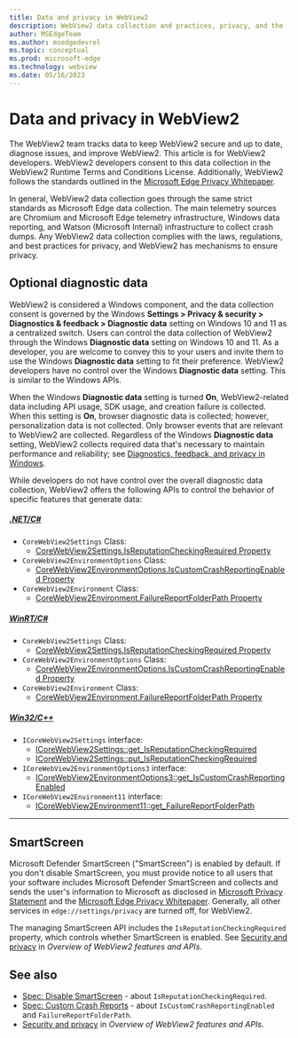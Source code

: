 ```yaml
---
title: Data and privacy in WebView2
description: WebView2 data collection and practices, privacy, and the 'Diagnostic data' setting.
author: MSEdgeTeam
ms.author: msedgedevrel
ms.topic: conceptual
ms.prod: microsoft-edge
ms.technology: webview
ms.date: 05/16/2023
---
```

# Data and privacy in WebView2

The WebView2 team tracks data to keep WebView2 secure and up to date, diagnose issues, and improve WebView2. This article is for WebView2 developers.
WebView2 developers consent to this data collection in the WebView2 Runtime Terms and Conditions License. Additionally, WebView2 follows the standards outlined in the [Microsoft Edge Privacy Whitepaper](../../privacy-whitepaper/index.md).

In general, WebView2 data collection goes through the same strict standards as Microsoft Edge data collection. The main telemetry sources are Chromium and Microsoft Edge telemetry infrastructure, Windows data reporting, and Watson (Microsoft Internal) infrastructure to collect crash dumps.
Any WebView2 data collection complies with the laws, regulations, and best practices for privacy, and WebView2 has mechanisms to ensure privacy.


<!-- ====================================================================== -->
## Optional diagnostic data

WebView2 is considered a Windows component, and the data collection consent is governed by the Windows **Settings > Privacy & security > Diagnostics & feedback > Diagnostic data** setting on Windows 10 and 11 as a centralized switch.
Users can control the data collection of WebView2 through the Windows **Diagnostic data** setting on Windows 10 and 11. As a developer, you are welcome to convey this to your users and invite them to use the Windows **Diagnostic data** setting to fit their preference.
WebView2 developers have no control over the Windows **Diagnostic data** setting. This is similar to the Windows APIs.

When the Windows **Diagnostic data** setting is turned **On**, WebView2-related data including API usage, SDK usage, and creation failure is collected. When this setting is **On**, browser diagnostic data is collected; however, personalization data is not collected. Only browser events that are relevant to WebView2 are collected. Regardless of the Windows **Diagnostic data** setting, WebView2 collects required data that's necessary to maintain performance and reliability; see [Diagnostics, feedback, and privacy in Windows](https://support.microsoft.com/en-us/windows/diagnostics-feedback-and-privacy-in-windows-28808a2b-a31b-dd73-dcd3-4559a5199319).

While developers do not have control over the overall diagnostic data collection, WebView2 offers the following APIs to control the behavior of specific features that generate data:

##### [.NET/C#](#tab/dotnetcsharp)

* `CoreWebView2Settings` Class:
   * [CoreWebView2Settings.IsReputationCheckingRequired Property](/dotnet/api/microsoft.web.webview2.core.corewebview2settings.isreputationcheckingrequired)
* `CoreWebView2EnvironmentOptions` Class:
   * [CoreWebView2EnvironmentOptions.IsCustomCrashReportingEnabled Property](/dotnet/api/microsoft.web.webview2.core.corewebview2environmentoptions.iscustomcrashreportingenabled)
* `CoreWebView2Environment` Class:
   * [CoreWebView2Environment.FailureReportFolderPath Property](/dotnet/api/microsoft.web.webview2.core.corewebview2environment.failurereportfolderpath)

##### [WinRT/C#](#tab/winrtcsharp)

* `CoreWebView2Settings` Class:
   * [CoreWebView2Settings.IsReputationCheckingRequired Property](/microsoft-edge/webview2/reference/winrt/microsoft_web_webview2_core/corewebview2settings#isreputationcheckingrequired)
* `CoreWebView2EnvironmentOptions` Class:
   * [CoreWebView2EnvironmentOptions.IsCustomCrashReportingEnabled Property](/microsoft-edge/webview2/reference/winrt/microsoft_web_webview2_core/corewebview2environmentoptions#iscustomcrashreportingenabled)
* `CoreWebView2Environment` Class:
   * [CoreWebView2Environment.FailureReportFolderPath Property](/microsoft-edge/webview2/reference/winrt/microsoft_web_webview2_core/corewebview2environment#failurereportfolderpath)

##### [Win32/C++](#tab/win32cpp)

* `ICoreWebView2Settings` interface:
   * [ICoreWebView2Settings::get_IsReputationCheckingRequired](/microsoft-edge/webview2/reference/win32/icorewebview2settings8#get_isreputationcheckingrequired)
   * [ICoreWebView2Settings::put_IsReputationCheckingRequired](/microsoft-edge/webview2/reference/win32/icorewebview2settings8#put_isreputationcheckingrequired)
* `ICoreWebView2EnvironmentOptions3` interface:
   * [ICoreWebView2EnvironmentOptions3::get_IsCustomCrashReportingEnabled](/microsoft-edge/webview2/reference/win32/icorewebview2environmentoptions3#get_iscustomcrashreportingenabled)
* `ICoreWebView2Environment11` interface:
   * [ICoreWebView2Environment11::get_FailureReportFolderPath](/microsoft-edge/webview2/reference/win32/icorewebview2environment11#get_failurereportfolderpath)

---

<!-- ====================================================================== -->
## SmartScreen

Microsoft Defender SmartScreen ("SmartScreen") is enabled by default. If you don't disable SmartScreen, you must provide notice to all users that your software includes Microsoft Defender SmartScreen and collects and sends the user's information to Microsoft as disclosed in [Microsoft Privacy Statement](https://aka.ms/privacy) and the [Microsoft Edge Privacy Whitepaper](../../privacy-whitepaper/index.md#smartscreen). Generally, all other services in `edge://settings/privacy` are turned off, for WebView2.

The managing SmartScreen API includes the `IsReputationCheckingRequired` property, which controls whether SmartScreen is enabled.  See [Security and privacy](../concepts/overview-features-apis.md#security-and-privacy)<!--todo in next PR: link specifically to #smartscreen instead--> in _Overview of WebView2 features and APIs_.


<!-- ====================================================================== -->
## See also

* [Spec: Disable SmartScreen](https://github.com/MicrosoftEdge/WebView2Feedback/blob/main/specs/IsSmartScreenRequired.md) - about `IsReputationCheckingRequired`.
* [Spec: Custom Crash Reports](https://github.com/MicrosoftEdge/WebView2Feedback/blob/main/specs/DisableCrashReporting.md) - about `IsCustomCrashReportingEnabled` and `FailureReportFolderPath`.
* [Security and privacy](../concepts/overview-features-apis.md#security-and-privacy) in _Overview of WebView2 features and APIs_.
